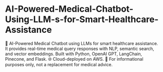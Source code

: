 # AI-Powered-Medical-Chatbot-Using-LLM-s-for-Smart-Healthcare-Assistance
🚀 AI-Powered Medical Chatbot using LLMs for smart healthcare assistance. It provides real-time medical query responses with NLP, semantic search, and vector embeddings. Built with Python, OpenAI GPT, LangChain, Pinecone, and Flask. 🌐 Cloud-deployed on AWS. 🔹 For informational purposes only, not a replacement for medical advice.
